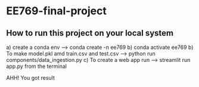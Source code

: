 # EE769-final-project

## How to run this project on your local system 

a) create a conda env --> conda create -n ee769
b) conda activate ee769
b) To make model.pkl amd train.csv and test.csv --> python run components/data_ingestion.py
c) To create a web app run --> streamlit run app.py from the terminal 

AHH! You got result 

